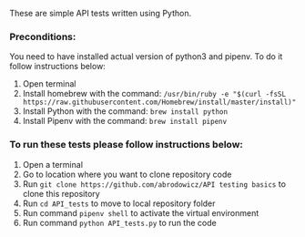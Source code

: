 These are simple API tests written using Python.

### Preconditions:
You need to have installed actual version of python3 and pipenv. 
To do it follow instructions below:
1. Open terminal
2. Install homebrew with the command:
`/usr/bin/ruby -e "$(curl -fsSL https://raw.githubusercontent.com/Homebrew/install/master/install)"`
3. Install Python with the command: `brew install python`
4. Install Pipenv with the command: `brew install pipenv`


### To run these tests please follow instructions below:
1) Open a terminal
2) Go to location where you want to clone repository code
3) Run `git clone https://github.com/abrodowicz/API testing basics` to clone this repository
4) Run `cd API_tests` to move to local repository folder
5) Run command `pipenv shell` to activate the virtual environment
6) Run command `python API_tests.py` to run the code